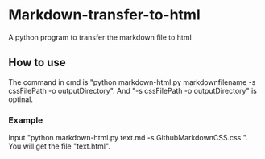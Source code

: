 # Markdown-transfer-to-html
A python program to transfer the markdown file to html
## How to use
The command in cmd is "python markdown-html.py markdownfilename -s cssFilePath -o outputDirectory". And "-s cssFilePath -o outputDirectory" is optinal.
### Example
Input "python markdown-html.py text.md -s GithubMarkdownCSS.css ". You will get the file "text.html".
